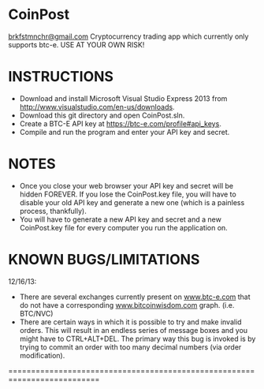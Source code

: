 CoinPost
========
brkfstmnchr@gmail.com
Cryptocurrency trading app which currently only supports btc-e.
USE AT YOUR OWN RISK!

INSTRUCTIONS
==========================================================================
* Download and install Microsoft Visual Studio Express 2013 from http://www.visualstudio.com/en-us/downloads.
* Download this git directory and open CoinPost.sln.
* Create a BTC-E API key at https://btc-e.com/profile#api_keys.
* Compile and run the program and enter your API key and secret.

NOTES
==========================================================================
* Once you close your web browser your API key and secret will be hidden FOREVER. If you lose the CoinPost.key file, you will have to disable your old API key and generate a new one (which is a painless process, thankfully).
* You will have to generate a new API key and secret and a new CoinPost.key file for every computer you run the application on.

KNOWN BUGS/LIMITATIONS
==========================================================================
12/16/13:
* There are several exchanges currently present on www.btc-e.com that do not have a corresponding www.bitcoinwisdom.com graph. (i.e. BTC/NVC)
* There are certain ways in which it is possible to try and make invalid orders. This will result in an endless series of message boxes and you might have to CTRL+ALT+DEL. The primary way this bug is invoked is by trying to commit an order with too many decimal numbers (via order modification).

==========================================================================

